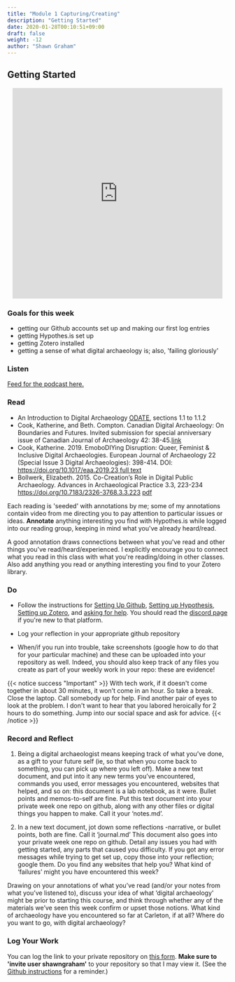 ```yaml
---
title: "Module 1 Capturing/Creating"
description: "Getting Started"
date: 2020-01-28T00:10:51+09:00
draft: false
weight: -12
author: "Shawn Graham"
---
```

## Getting Started

<p align="center"><iframe id="vp1EK0HF" title="Video Player" width = "480" height="480" frameborder="0" src="https://s3.amazonaws.com/embed.animoto.com/play.html?w=swf/production/vp1&e=1594146900&f=EK0HFIGhm5BwIwKCLfQj2Q&d=0&m=p&r=360x360+480x480+720x720&volume=100&start_res=720x720&i=m&asset_domain=s3-p.animoto.com&animoto_domain=animoto.com&options=" allowfullscreen></iframe></p>

### Goals for this week

- getting our Github accounts set up and making our first log entries
- getting Hypothes.is set up
- getting Zotero installed
- getting a sense of what digital archaeology is; also, 'failing gloriously'

### Listen

[Feed for the podcast here.]()

### Read

+ An Introduction to Digital Archaeology [ODATE](https://o-date.github.io/draft/book/so-what-is-digital-archaeology.html ), sections 1.1 to 1.1.2
+ Cook, Katherine, and Beth. Compton. Canadian Digital Archaeology: On Boundaries and Futures. Invited submission for special anniversary issue of Canadian Journal of Archaeology 42: 38-45.[link](https://via.hypothes.is/https://www.academia.edu/37343393/Canadian_Digital_Archaeology_On_Boundaries_and_Futures)
+ Cook, Katherine. 2019. EmoboDIYing Disruption: Queer, Feminist & Inclusive Digital Archaeologies. European Journal of Archaeology 22 (Special Issue 3 Digital Archaeologies): 398-414.  DOI: [https://doi.org/10.1017/eaa.2019.23 ](https://doi.org/10.1017/eaa.2019.23 ) [full text](https://via.hypothes.is/https://www.cambridge.org/core/journals/european-journal-of-archaeology/article/embodiying-disruption-queer-feminist-and-inclusive-digital-archaeologies/2D0B1F0D892CACE6782FC11EF46548BA/core-reader)
+ Bollwerk, Elizabeth. 2015. Co-Creation’s Role in Digital Public Archaeology. Advances in Archaeological Practice 3.3, 223-234  https://doi.org/10.7183/2326-3768.3.3.223 [pdf](https://www.cambridge.org/core/services/aop-cambridge-core/content/view/9213F22B1FA891D11262BE3F49376C0E/S2326376800000486a.pdf/cocreations_role_in_digital_public_archaeology.pdf)

Each reading is 'seeded' with annotations by me; some of my annotations contain video from me directing you to pay attention to particular issues or ideas. **Annotate** anything interesting you find with Hypothes.is while logged into our reading group, keeping in mind what you've already heard/read.

A good annotation draws connections between what you've read and other things you've read/heard/experienced. I explicitly encourage you to connect what you read in this class with what you're reading/doing in other classes. Also add anything you read or anything interesting you find to your Zotero library.


### Do

- Follow the instructions for [Setting Up Github](/week/1/github), [Setting up Hypothesis](/week/1/hypothesis), [Setting up Zotero](/week/1/zotero), and [asking for help](/week/1/help). You should read the [discord page](/week/1/discord) if you're new to that platform.
- Log your reflection in your appropriate github repository

- When/if you run into trouble, take screenshots (google how to do that for your particular machine) and these can be uploaded into your repository as well. Indeed, you should also keep track of any files you create as part of your weekly work in your repo: these are evidence!

{{< notice success "Important" >}} With tech work, if it doesn't come together in about 30 minutes, it won't come in an hour. So take a break. Close the laptop. Call somebody up for help. Find another pair of eyes to look at the problem. I don't want to hear that you labored heroically for 2 hours to do something. Jump into our social space and ask for advice.
{{< /notice >}}

### Record and Reflect

1. Being a digital archaeologist means keeping track of what you’ve done, as a gift to your future self (ie, so that when you come back to something, you can pick up where you left off). Make a new text document, and put into it any new terms you’ve encountered, commands you used, error messages you encountered, websites that helped, and so on: this document is a lab notebook, as it were. Bullet points and memos-to-self are fine. Put this text document into your private week one repo on github, along with any other files or digital things you happen to make. Call it your ‘notes.md’.

2. In a new text document, jot down some reflections -narrative, or bullet points, both are fine. Call it ‘journal.md’ This document also goes into your private week one repo on github. Detail any issues you had with getting started, any parts that caused you difficulty. If you got any error messages while trying to get set up, copy those into your reflection; google them. Do you find any websites that help you? What kind of ‘failures’ might you have encountered this week?

Drawing on your annotations of what you’ve read (and/or your notes from what you’ve listened to), discuss your idea of what ‘digital archaeology' might be prior to starting this course, and think through whether any of the materials we’ve seen this week confirm or upset those notions. What kind of archaeology have you encountered so far at Carleton, if at all? Where do you want to go, with digital archaeology?

### Log Your Work

You can log the link to your private repository on [this form](#). **Make sure to 'invite user shawngraham'** to your repository so that I may view it. (See the [Github instructions](/week/1/github) for a reminder.)
